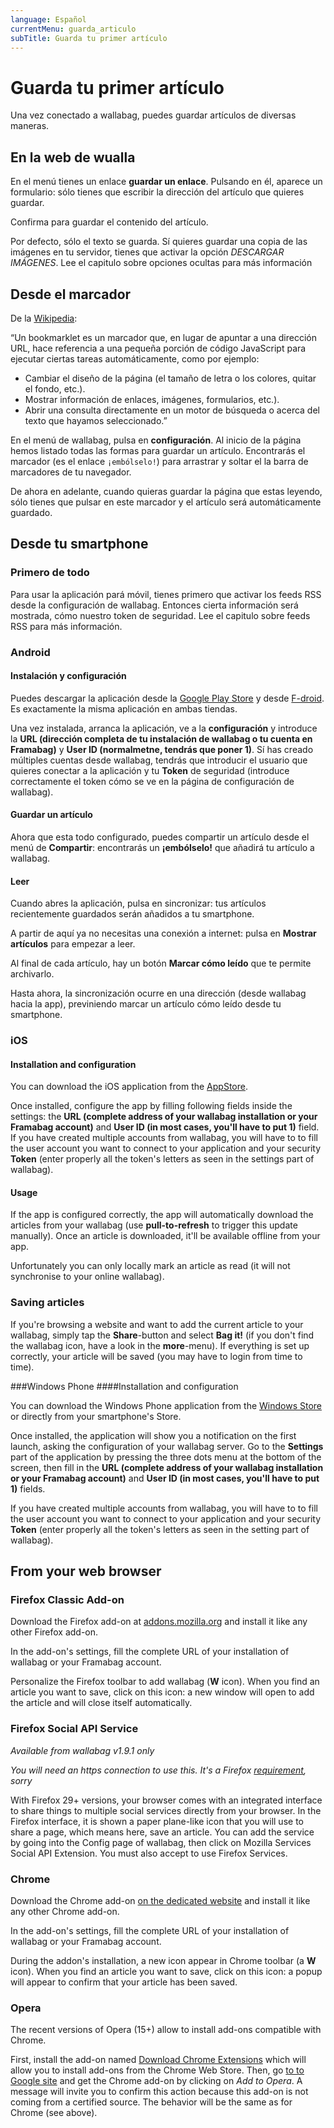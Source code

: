 ```yaml
---
language: Español
currentMenu: guarda_articulo
subTitle: Guarda tu primer artículo
---
```


# Guarda tu primer artículo

Una vez conectado a wallabag, puedes guardar artículos de diversas maneras.

## En la web de wualla

En el menú tienes un enlace **guardar un enlace**. Pulsando en él, aparece un formulario: sólo tienes que escribir la dirección del artículo que quieres guardar.

Confirma para guardar el contenido del artículo.

Por defecto, sólo el texto se guarda. Sí quieres guardar una copia de las imágenes en tu servidor, tienes que activar la opción *DESCARGAR IMÁGENES*. Lee el capitulo sobre opciones ocultas para más información

## Desde el marcador

De la [Wikipedia](http://es.wikipedia.org/wiki/Bookmarklet):

“Un bookmarklet es un marcador que, en lugar de apuntar a una dirección URL, hace referencia a una pequeña porción de código JavaScript para ejecutar ciertas tareas automáticamente, como por ejemplo:

* Cambiar el diseño de la página (el tamaño de letra o los colores, quitar el fondo, etc.).
* Mostrar información de enlaces, imágenes, formularios, etc.).
* Abrir una consulta directamente en un motor de búsqueda o acerca del texto que hayamos seleccionado.”

En el menú de wallabag, pulsa en **configuración**. Al inicio de la página hemos listado todas las formas para guardar un artículo. Encontrarás el marcador  (es el enlace `¡embólselo!`) para arrastrar y soltar el la barra de marcadores de tu navegador.

De ahora en adelante, cuando quieras guardar la página que estas leyendo, sólo tienes que pulsar en este marcador y el artículo será automáticamente guardado.

## Desde tu smartphone

### Primero de todo

Para usar la aplicación pará móvil, tienes primero que activar los feeds RSS desde la configuración de wallabag. Entonces cierta información será mostrada, cómo nuestro token de seguridad. Lee el capitulo sobre feeds RSS para más información.

### Android

#### Instalación y configuración

Puedes descargar la aplicación desde la [Google Play Store](https://play.google.com/store/apps/details?id=fr.gaulupeau.apps.InThePoche) y desde [F-droid](https://f-droid.org/app/fr.gaulupeau.apps.InThePoche). Es exactamente la misma aplicación en ambas tiendas.

Una vez instalada, arranca la aplicación, ve a la **configuración** y introduce la  **URL (dirección completa de tu instalación de wallabag o tu cuenta en Framabag)** y **User ID (normalmetne, tendrás que poner 1)**. Sí has creado múltiples cuentas desde wallabag, tendrás que introducir el usuario que quieres conectar a la aplicación y tu **Token** de seguridad (introduce correctamente el token cómo se ve en la página de configuración de wallabag).

#### Guardar un artículo

Ahora que esta todo configurado, puedes compartir un artículo desde el menú de  **Compartir**: encontrarás un **¡embólselo!** que añadirá tu artículo a wallabag.

#### Leer

Cuando abres la aplicación, pulsa en sincronizar: tus artículos recientemente guardados serán añadidos a tu smartphone.

A partir de aquí ya no necesitas una conexión a internet: pulsa en **Mostrar artículos** para empezar a leer.

Al final de cada artículo, hay un botón **Marcar cómo leído** que te permite archivarlo.

Hasta ahora, la sincronización ocurre en una dirección (desde wallabag hacia la app), previniendo marcar un artículo cómo leído desde tu smartphone.

### iOS

#### Installation and configuration

You can download the iOS application from the [AppStore](https://itunes.apple.com/app/id828331015).

Once installed, configure the app by filling following fields inside the settings: the **URL (complete address of your wallabag installation or your Framabag account)** and **User ID (in most cases, you'll have to put 1)** field. If you have created multiple accounts from wallabag, you will have to to fill the user account you want to connect to your application and your security **Token** (enter properly all the token's letters as seen in the settings part of wallabag).

#### Usage

If the app is configured correctly, the app will automatically download the articles from your wallabag (use **pull-to-refresh** to trigger this update manually). Once an article is downloaded, it'll be available offline from your app.

Unfortunately you can only locally mark an article as read (it will not synchronise to your online wallabag).

### Saving articles

If you're browsing a website and want to add the current article to your wallabag, simply tap the **Share**-button and select **Bag it!** (if you don't find the wallabag icon, have a look in the **more**-menu). If everything is set up correctly, your article will be saved (you may have to login from time to time).

###Windows Phone
####Installation and configuration

You can download the Windows Phone application from the [Windows Store](https://www.microsoft.com/en-us/store/apps/wallabag/9nblggh11646) or directly from your smartphone's Store.

Once installed, the application will show you a notification on the first launch, asking the configuration of your wallabag server. Go to the **Settings** part of the application by pressing the three dots menu at the bottom of the screen, then fill in the **URL (complete address of your wallabag installation or your Framabag account)** and **User ID (in most cases, you'll have to put 1)** fields.

If you have created multiple accounts from wallabag, you will have to to fill the user account you want to connect to your application and your security **Token** (enter properly all the token's letters as seen in the setting part of wallabag).

## From your web browser

### Firefox Classic Add-on

Download the Firefox add-on at [addons.mozilla.org](https://addons.mozilla.org/firefox/addon/wallabag/) and install it like any other Firefox add-on.

In the add-on's settings, fill the complete URL of your installation of wallabag or your Framabag account.

Personalize the Firefox toolbar to add wallabag (**W** icon). When you find an article you want to save, click on this icon: a new window will open to add the article and will close itself automatically.

### Firefox Social API Service

*Available from wallabag v1.9.1 only*

*You will need an https connection to use this. It's a Firefox [requirement](https://developer.mozilla.org/en-US/docs/Mozilla/Projects/Social_API/Manifest#Manifest_Contents), sorry*

With Firefox 29+ versions, your browser comes with an integrated interface to share things to multiple social services directly from your browser. In the Firefox interface, it is shown a paper plane-like icon that you will use to share a page, which means here, save an article.
You can add the service by going into the Config page of wallabag, then click on Mozilla Services Social API Extension. You must also accept to use Firefox Services.

### Chrome

Download the Chrome add-on [on the dedicated website](https://chrome.google.com/webstore/detail/wallabag/bepdcjnnkglfjehplaogpoonpffbdcdj) and install it like any other Chrome add-on.

In the add-on's settings, fill the complete URL of your installation of wallabag or your Framabag account.

During the addon's installation, a new icon appear in Chrome toolbar (a **W** icon). When you find an article you want to save, click on this icon: a popup will appear to confirm that your article has been saved.

### Opera

The recent versions of Opera (15+) allow to install add-ons compatible with Chrome.

First, install the add-on named [Download Chrome Extensions](https://addons.opera.com/en/extensions/details/download-chrome-extension-9/) which will allow you to install add-ons from the Chrome Web Store. Then, go [to to Google site](https://chrome.google.com/webstore/detail/wallabag/bepdcjnnkglfjehplaogpoonpffbdcdj) and get the Chrome add-on by clicking on *Add to Opera*. A message will invite you to confirm this action because this add-on is not coming from a certified source. The behavior will be the same as for Chrome (see above).
